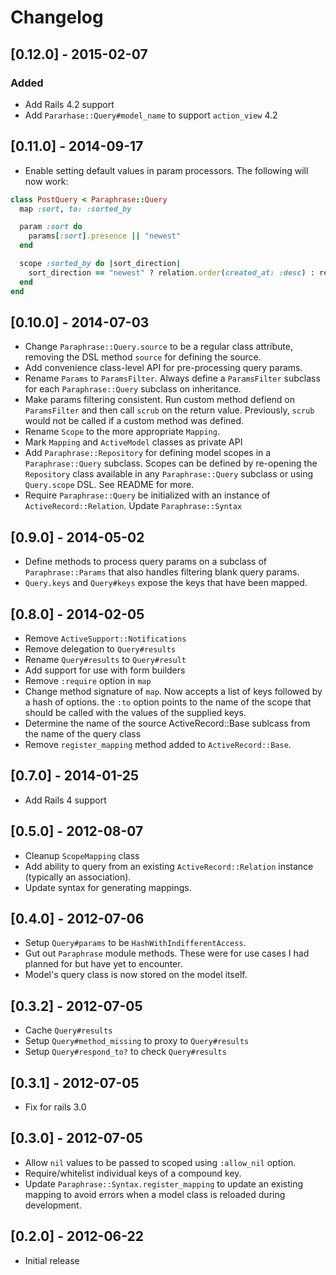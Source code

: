 # Changelog

## [0.12.0] - 2015-02-07
### Added
* Add Rails 4.2 support
* Add `Pararhase::Query#model_name` to support `action_view` 4.2

## [0.11.0] - 2014-09-17

* Enable setting default values in param processors. The following will now
  work:

```ruby
class PostQuery < Paraphrase::Query
  map :sort, to: :sorted_by

  param :sort do
    params[:sort].presence || "newest"
  end

  scope :sorted_by do |sort_direction|
    sort_direction == "newest" ? relation.order(created_at: :desc) : relation.order(:created_at)
  end
end
```

## [0.10.0] - 2014-07-03

* Change `Paraphrase::Query.source` to be a regular class attribute, removing
  the DSL method `source` for defining the source.
* Add convenience class-level API for pre-processing query params.
* Rename `Params` to `ParamsFilter`. Always define a `ParamsFilter` subclass
  for each `Paraphrase::Query` subclass on inheritance.
* Make params filtering consistent. Run custom method defiend on `ParamsFilter`
  and then call `scrub` on the return value. Previously, `scrub` would not be
  called if a custom method was defined.
* Rename `Scope` to the more appropriate `Mapping`.
* Mark `Mapping` and `ActiveModel` classes as private API
* Add `Paraphrase::Repository` for defining model scopes in a
  `Paraphrase::Query` subclass.  Scopes can be defined by re-opening the
  `Repository` class available in any `Paraphrase::Query` subclass or using
  `Query.scope` DSL. See README for more.
* Require `Paraphrase::Query` be initialized with an instance of
  `ActiveRecord::Relation`. Update `Paraphrase::Syntax`

## [0.9.0] - 2014-05-02

* Define methods to process query params on a subclass of `Paraphrase::Params`
  that also handles filtering blank query params.
* `Query.keys` and `Query#keys` expose the keys that have been mapped.

## [0.8.0] - 2014-02-05

* Remove `ActiveSupport::Notifications`
* Remove delegation to `Query#results`
* Rename `Query#results` to `Query#result`
* Add support for use with form builders
* Remove `:require` option in `map`
* Change method signature of `map`. Now accepts a list of keys followed by a
  hash of options. the `:to` option points to the name of the scope that should
  be called with the values of the supplied keys.
* Determine the name of the source ActiveRecord::Base sublcass from the name of
  the query class
* Remove `register_mapping` method added to `ActiveRecord::Base`.

## [0.7.0] - 2014-01-25

* Add Rails 4 support

## [0.5.0] - 2012-08-07

* Cleanup `ScopeMapping` class
* Add ability to query from an existing `ActiveRecord::Relation` instance
  (typically an association).
* Update syntax for generating mappings.

## [0.4.0] - 2012-07-06

* Setup `Query#params` to be `HashWithIndifferentAccess`.
* Gut out `Paraphrase` module methods. These were for use cases I had planned
  for but have yet to encounter.
* Model's query class is now stored on the model itself.

## [0.3.2] - 2012-07-05

* Cache `Query#results`
* Setup `Query#method_missing` to proxy to `Query#results`
* Setup `Query#respond_to?` to check `Query#results`

## [0.3.1] - 2012-07-05

* Fix for rails 3.0

## [0.3.0] - 2012-07-05

* Allow `nil` values to be passed to scoped using `:allow_nil` option.
* Require/whitelist individual keys of a compound key.
* Update `Paraphrase::Syntax.register_mapping` to update an existing mapping to
avoid errors when a model class is reloaded during development.

## [0.2.0] - 2012-06-22

* Initial release

